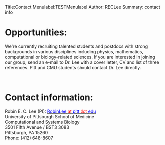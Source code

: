 Title:Contact
Menulabel:TESTMenulabel
Author: RECLee
Summary: contact info
<!--Template: NOHeader-->

<div class="container">


<h1 class="section-heading">Opportunities:</h1>

<p class="lead">We're currently recruiting talented students and postdocs with strong backgrounds in various disciplines including physics, mathematics, computational or biology-related sciences. If you are interested in joining our group, send an e-mail to Dr. Lee with a cover letter, CV and list of three references. Pitt and CMU students should contact Dr. Lee directly.</p>
<br>
<h1 class="section-heading">Contact information:</h1>
<p class="lead">Robin E. C. Lee (PI): <a href="mailto:robinlee@pitt.edu"><font color="blue">RobinLee <font color="red">at</font> pitt <font color="red">dot</font> edu</font></a><br>
University of Pittsburgh School of Medicine<br>
Computational and Systems Biology<br>
3501 Fifth Avenue / BST3 3083<br>
Pittsburgh, PA 15260<br>
Phone: (412) 648-8607<br>

</p>

</div>
